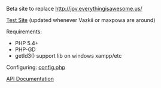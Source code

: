 Beta site to replace http://jpv.everythingisawesome.us/

[Test Site](http://test.everythingisawesome.us) (updated whenever Vazkii or maxpowa are around)

Requirements:
  - PHP 5.4+
  - PHP-GD
  - getId3() support lib on windows xampp/etc

Configuring: [config.php](https://github.com/maxpowa/jpv-website/blob/master/config.php)

[API Documentation](https://github.com/maxpowa/jpv-website/wiki/API-Documentation)
